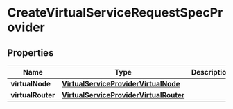 

# CreateVirtualServiceRequestSpecProvider


## Properties

| Name | Type | Description | Notes |
|------------ | ------------- | ------------- | -------------|
|**virtualNode** | [**VirtualServiceProviderVirtualNode**](VirtualServiceProviderVirtualNode.md) |  |  [optional] |
|**virtualRouter** | [**VirtualServiceProviderVirtualRouter**](VirtualServiceProviderVirtualRouter.md) |  |  [optional] |



